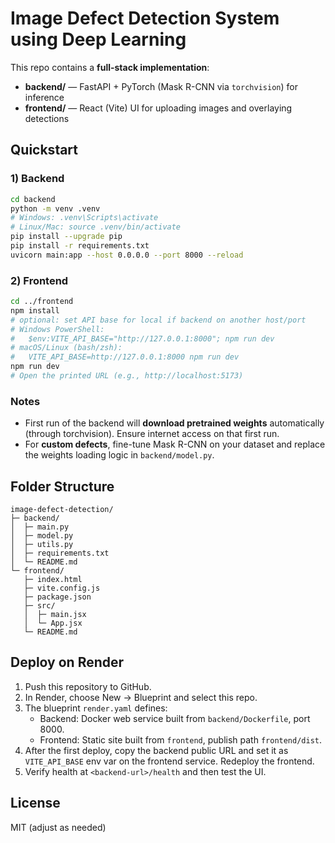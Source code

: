 # Image Defect Detection System using Deep Learning

This repo contains a **full-stack implementation**:
- **backend/** — FastAPI + PyTorch (Mask R-CNN via `torchvision`) for inference
- **frontend/** — React (Vite) UI for uploading images and overlaying detections

## Quickstart

### 1) Backend
```bash
cd backend
python -m venv .venv
# Windows: .venv\Scripts\activate
# Linux/Mac: source .venv/bin/activate
pip install --upgrade pip
pip install -r requirements.txt
uvicorn main:app --host 0.0.0.0 --port 8000 --reload
```

### 2) Frontend
```bash
cd ../frontend
npm install
# optional: set API base for local if backend on another host/port
# Windows PowerShell:
#   $env:VITE_API_BASE="http://127.0.0.1:8000"; npm run dev
# macOS/Linux (bash/zsh):
#   VITE_API_BASE=http://127.0.0.1:8000 npm run dev
npm run dev
# Open the printed URL (e.g., http://localhost:5173)
```

### Notes
- First run of the backend will **download pretrained weights** automatically (through torchvision). Ensure internet access on that first run.
- For **custom defects**, fine-tune Mask R-CNN on your dataset and replace the weights loading logic in `backend/model.py`.

## Folder Structure
```
image-defect-detection/
├─ backend/
│  ├─ main.py
│  ├─ model.py
│  ├─ utils.py
│  ├─ requirements.txt
│  └─ README.md
└─ frontend/
   ├─ index.html
   ├─ vite.config.js
   ├─ package.json
   ├─ src/
   │  ├─ main.jsx
   │  └─ App.jsx
   └─ README.md
```

## Deploy on Render

1. Push this repository to GitHub.
2. In Render, choose New → Blueprint and select this repo.
3. The blueprint `render.yaml` defines:
   - Backend: Docker web service built from `backend/Dockerfile`, port 8000.
   - Frontend: Static site built from `frontend`, publish path `frontend/dist`.
4. After the first deploy, copy the backend public URL and set it as `VITE_API_BASE` env var on the frontend service. Redeploy the frontend.
5. Verify health at `<backend-url>/health` and then test the UI.

## License
MIT (adjust as needed)
